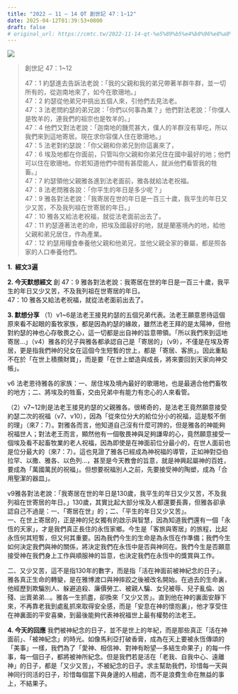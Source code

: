 ```yaml
---
title: "2022 – 11 – 14 QT 創世記 47：1~12"
date: 2025-04-12T01:39:53+0800
draft: false
# original_url: https://cmtc.tw/2022-11-14-qt-%e5%89%b5%e4%b8%96%e8%a8%98-47%ef%bc%9a112
---
```


![](/images/qt.jpg)
> 創世記 47：1\~12
>
> 47：1 約瑟進去告訴法老說：「我的父親和我的弟兄帶著羊群牛群，並一切所有的，從迦南地來了，如今在歌珊地。」  
> 47：2 約瑟從他弟兄中挑出五個人來，引他們去見法老。  
> 47：3 法老問約瑟的弟兄說：「你們以何事為業？」他們對法老說：「你僕人是牧羊的，連我們的祖宗也是牧羊的。」  
> 47：4 他們又對法老說：「迦南地的饑荒甚大，僕人的羊群沒有草吃，所以我們來到這地寄居。現在求你容僕人住在歌珊地。」  
> 47：5 法老對約瑟說：「你父親和你弟兄到你這裏來了，  
> 47：6 埃及地都在你面前，只管叫你父親和你弟兄住在國中最好的地；他們可以住在歌珊地。你若知道他們中間有甚麼能人，就派他們看管我的牲畜。」  
> 47：7 約瑟領他父親雅各進到法老面前，雅各就給法老祝福。  
> 47：8 法老問雅各說：「你平生的年日是多少呢？」  
> 47：9 雅各對法老說：「我寄居在世的年日是一百三十歲，我平生的年日又少又苦，不及我列祖在世寄居的年日。」  
> 47：10 雅各又給法老祝福，就從法老面前出去了。  
> 47：11 約瑟遵著法老的命，把埃及國最好的地，就是蘭塞境內的地，給他父親和弟兄居住，作為產業。  
> 47：12 約瑟用糧食奉養他父親和他弟兄，並他父親全家的眷屬，都是照各家的人口奉養他們。

**1.  經文3遍**

**2. 今天默想經文**
創 47：9 雅各對法老說：我寄居在世的年日是一百三十歲，我平生的年日又少又苦，不及我列祖在世寄居的年日。  
47：10 雅各又給法老祝福，就從法老面前出去了。

**3. 默想分享**
（1）v1\~6是法老王接見約瑟的五個兄弟代表。法老王願意恩待這個原來看不起眼的畜牧家族，都是因為約瑟的緣故，雖然法老王拜的是太陽神，但他對約瑟的神也心存敬畏之心，這一切都是出自神的旨意帶領。「所以我們來到這地寄居…」（v4）雅各的兒子與雅各都承認自己是「寄居的」（v9），不僅是在埃及寄居，更是指我們神的兒女在這個今生短暫的世上，都是「寄居、客旅」。因此重點不在於「在世上積攢財寶」，而是要「在世上塑造與成長，將來要回到天家向神交帳」。

v6 法老恩待雅各的家族：一、居住埃及境內最好的歌珊地，也是最適合他們畜牧的地方；二、將埃及的牲畜，交由兄弟中有能力有忠心的人來看管。

（2）v7\~12則是法老王接見約瑟的父親雅各。很稀奇的，是法老王竟然願意接受約瑟二次的祝福（v7、v10），因為「從來位分大的給位分小的祝福，這是駁不倒的理」（來7：7）。對雅各而言，他知道自己沒有什麼可誇的，但是雅各的神能夠祝福世人；對法老王而言，顯然他有一個敬畏神與足夠謙卑的心，竟然願意接受一個埃及看不起畜牧業的老人祝福，因為即使是在神面前位分最小的，在世人面前也是位分最大的（來7：7）。這也見證了雅各已經成為神祝福的導管，正如神對亞伯拉罕、以撒、雅各、以色列…，甚至是今天教會的旨意，就是神興起屬神的百姓，要成為「萬國萬民的祝福」。但想要祝福別人之前，先要接受神的陶塑，成為「合用聖潔的器皿」。

v9雅各對法老說：「我寄居在世的年日是130歲，我平生的年日又少又苦，不及我列祖在世寄居的年日。」130歲，其實比起大部分埃及人都還要長壽，但雅各卻承認自己不過是：一、「寄居在世」的；二、「平生的年日又少又苦」。  
一、在世上寄居的，正是神的兒女獨有的啟示與智慧，因為知道我們還有一個「永恆的天家」，才是我們真正長住的永恆家鄉。今生是「客旅與寄居」的旅程，比起永恆何其短暫，但又何其重要。因為我們今生的生命是為永恆在作準備；我們今生如何決定我們與神的關係，將決定我們在永恆中是否與神同在。我們今生是否願意接受神在我們身上工作與順服神的旨意，也決定我們在永恆中的獎賞與工作。

二、又少又苦，這不是指130年的數字，而是指「活在神面前被神紀念的日子」。雅各真正生命的轉變，是在雅博渡口與神摔跤之後被改名開始。在過去的生命裏，他經歷到欺騙別人、躲避追殺、廉價勞工、被親人騙、女兒被辱、兒子亂倫、凶殘、出賣弟弟…。雅各一生抓盡，卻換來「又少又苦」。直到他在神的裏面安靜下來，不再靠老我到處亂抓來取得安全感，而是「安息在神的懷抱裏」，他才享受住在神裏面的平安喜樂，到最後能夠代表神祝福世上最有權勢的法老王。

**4. 今天的回應**
我們被神紀念的日子，並不是世上的年紀，而是那些真正「活在神面前」、「被神紀念」的時光。如像馬利亞打破香膏，成為在天上要被永恆傳頌的「美事」一樣，我們為了「愛神、相信神、對神有盼望—多結生命果子」的每一件事，每一個日子，都將被神所紀念。但是我們若是活在「老我、自我中心、遠離神」的日子，都是「又少又苦」，不被紀念的日子。求主幫助我們，珍惜每一天與神同行同活的日子，珍惜每個當下與身邊的人相處，而不是浪費生命在無益的事上，不結果子。
